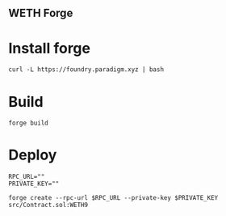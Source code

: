 ## WETH Forge 

# Install forge

```
curl -L https://foundry.paradigm.xyz | bash
```

# Build

```
forge build
```

# Deploy

```
RPC_URL=""
PRIVATE_KEY=""

forge create --rpc-url $RPC_URL --private-key $PRIVATE_KEY src/Contract.sol:WETH9
```


